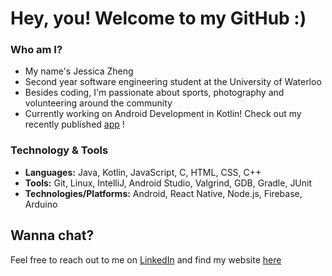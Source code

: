 
<!--
**jessica3710/jessica3710** is a ✨ _special_ ✨ repository because its `README.md` (this file) appears on your GitHub profile.
### Hi there 👋

Here are some ideas to get you started:

- 🔭 I’m currently working on ...
- 🌱 I’m currently learning ...
- 👯 I’m looking to collaborate on ...
- 🤔 I’m looking for help with ...
- 💬 Ask me about ...
- 📫 How to reach me: ...
- 😄 Pronouns: ...
- ⚡ Fun fact: ...
-->
# Hey, you! Welcome to my GitHub :)

### Who am I?
- My name's Jessica Zheng 
- Second year software engineering student at the University of Waterloo
- Besides coding, I'm passionate about sports, photography and volunteering around the community
- Currently working on Android Development in Kotlin! Check out my recently published [app](https://play.google.com/store/apps/details?id=com.zhengineer.curlingclock) !

### Technology & Tools
- **Languages:** Java, Kotlin, JavaScript, C, HTML, CSS, C++
- **Tools:** Git, Linux, IntelliJ, Android Studio, Valgrind, GDB, Gradle, JUnit
- **Technologies/Platforms:** Android, React Native, Node.js, Firebase, Arduino

## Wanna chat?
Feel free to reach out to me on [LinkedIn](https://www.linkedin.com/in/jessica3710/) and find my website [here](https://jessicazheng.com)


